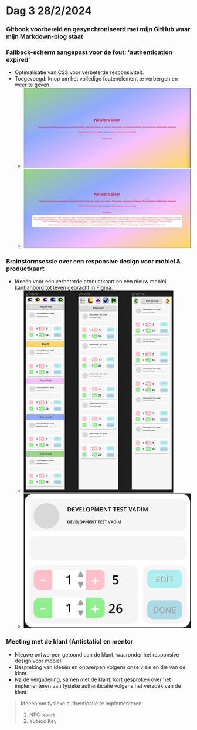 # Dag 3 28/2/2024

### Gitbook voorbereid en gesynchroniseerd met mijn GitHub waar mijn Markdown-blog staat

### Fallback-scherm aangepast voor de fout: 'authentication expired'

- Optimalisatie van CSS voor verbeterde responsiviteit.
- Toegevoegd: knop om het volledige foutenelement te verbergen en weer te geven.
  - ![Foutenscherm voor authenticatie](../assets/Schermafbeelding%202024-02-28%20110638.png)
  - ![Foutenscherm voor authenticatie - Verborgen](../assets/Schermafbeelding%202024-02-28%20110655.png)

### Brainstormsessie over een responsive design voor mobiel & productkaart

- Ideeën voor een verbeterde productkaart en een nieuw mobiel kanbanbord tot leven gebracht in Figma.
  - ![Responsive Design voor mobiel](../assets/Schermafbeelding%202024-02-28%20140910.png)
  - ![Productkaart](../assets/Schermafbeelding%202024-02-28%20144615.png)

### Meeting met de klant (Antistatic) en mentor

- Nieuwe ontwerpen getoond aan de klant, waaronder het responsive design voor mobiel.
- Bespreking van ideeën en ontwerpen volgens onze visie en die van de klant.
- Na de vergadering, samen met de klant, kort gesproken over het implementeren van fysieke authenticatie volgens het verzoek van de klant.

> Ideeën om fysieke authenticatie te implementeren:
> 1. NFC-kaart
> 2. Yubico Key
